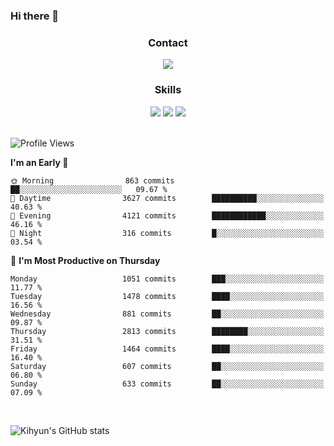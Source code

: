 ### Hi there 👋

<!--
**Key5771/Key5771** is a ✨ _special_ ✨ repository because its `README.md` (this file) appears on your GitHub profile.

Here are some ideas to get you started:

- 🔭 I’m currently working on ...
- 🌱 I’m currently learning ...
- 👯 I’m looking to collaborate on ...
- 🤔 I’m looking for help with ...
- 💬 Ask me about ...
- 📫 How to reach me: ...
- 😄 Pronouns: ...
- ⚡ Fun fact: ...
-->

<h3 align="center">Contact</h3>
<div align="center">
  <a href="mailto:ksj57715@gmail.com"><img src="https://img.shields.io/badge/Gmail-D14836?style=for-the-badge&logo=gmail&logoColor=white"/></a>
</div>

<h3 align="center">Skills</h3>
<div align="center">
  <img src="https://img.shields.io/badge/iOS-000000?style=for-the-badge&logo=ios&logoColor=white"/>
  <img src="https://img.shields.io/badge/Swift-FA7343?style=for-the-badge&logo=swift&logoColor=white"/>
  <img src="https://img.shields.io/badge/Xcode-007ACC?style=for-the-badge&logo=Xcode&logoColor=white"/>
</div>

<br>

<!--START_SECTION:waka-->
![Profile Views](http://img.shields.io/badge/Profile%20Views-0-blue)

**I'm an Early 🐤** 

```text
🌞 Morning                863 commits         ██░░░░░░░░░░░░░░░░░░░░░░░   09.67 % 
🌆 Daytime                3627 commits        ██████████░░░░░░░░░░░░░░░   40.63 % 
🌃 Evening                4121 commits        ████████████░░░░░░░░░░░░░   46.16 % 
🌙 Night                  316 commits         █░░░░░░░░░░░░░░░░░░░░░░░░   03.54 % 
```
📅 **I'm Most Productive on Thursday** 

```text
Monday                   1051 commits        ███░░░░░░░░░░░░░░░░░░░░░░   11.77 % 
Tuesday                  1478 commits        ████░░░░░░░░░░░░░░░░░░░░░   16.56 % 
Wednesday                881 commits         ██░░░░░░░░░░░░░░░░░░░░░░░   09.87 % 
Thursday                 2813 commits        ████████░░░░░░░░░░░░░░░░░   31.51 % 
Friday                   1464 commits        ████░░░░░░░░░░░░░░░░░░░░░   16.40 % 
Saturday                 607 commits         ██░░░░░░░░░░░░░░░░░░░░░░░   06.80 % 
Sunday                   633 commits         ██░░░░░░░░░░░░░░░░░░░░░░░   07.09 % 
```



<!--END_SECTION:waka-->

<br>


![Kihyun's GitHub stats](https://github-readme-stats.vercel.app/api?username=key5771&show_icons=true&theme=radical)
